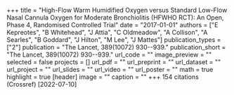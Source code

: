 +++
title = "High-Flow Warm Humidified Oxygen versus Standard Low-Flow Nasal Cannula Oxygen for Moderate Bronchiolitis (HFWHO RCT): An Open, Phase 4, Randomised Controlled Trial"
date = "2017-01-01"
authors = ["E Kepreotes", "B Whitehead", "J Attia", "C Oldmeadow", "A Collison", "A Searles", "B Goddard", "J Hilton", "M Lee", "J Mattes"]
publication_types = ["2"]
publication = "The Lancet, 389(10072) 930--939."
publication_short = "The Lancet, 389(10072) 930--939."
url_code = ""
image_preview = ""
selected = false
projects = []
url_pdf = ""
url_preprint = ""
url_dataset = ""
url_project = ""
url_slides = ""
url_video = ""
url_poster = ""
math = true
highlight = true
[header]
image = ""
caption = ""
+++
154 citations (Crossref) [2022-07-10]

